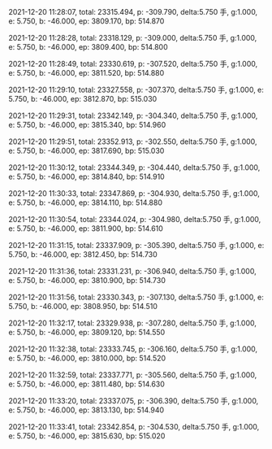2021-12-20 11:28:07, total: 23315.494, p: -309.790, delta:5.750 手, g:1.000, e: 5.750, b: -46.000, ep: 3809.170, bp: 514.870

2021-12-20 11:28:28, total: 23318.129, p: -309.000, delta:5.750 手, g:1.000, e: 5.750, b: -46.000, ep: 3809.400, bp: 514.800

2021-12-20 11:28:49, total: 23330.619, p: -307.520, delta:5.750 手, g:1.000, e: 5.750, b: -46.000, ep: 3811.520, bp: 514.880

2021-12-20 11:29:10, total: 23327.558, p: -307.370, delta:5.750 手, g:1.000, e: 5.750, b: -46.000, ep: 3812.870, bp: 515.030

2021-12-20 11:29:31, total: 23342.149, p: -304.340, delta:5.750 手, g:1.000, e: 5.750, b: -46.000, ep: 3815.340, bp: 514.960

2021-12-20 11:29:51, total: 23352.913, p: -302.550, delta:5.750 手, g:1.000, e: 5.750, b: -46.000, ep: 3817.690, bp: 515.030

2021-12-20 11:30:12, total: 23344.349, p: -304.440, delta:5.750 手, g:1.000, e: 5.750, b: -46.000, ep: 3814.840, bp: 514.910

2021-12-20 11:30:33, total: 23347.869, p: -304.930, delta:5.750 手, g:1.000, e: 5.750, b: -46.000, ep: 3814.110, bp: 514.880

2021-12-20 11:30:54, total: 23344.024, p: -304.980, delta:5.750 手, g:1.000, e: 5.750, b: -46.000, ep: 3811.900, bp: 514.610

2021-12-20 11:31:15, total: 23337.909, p: -305.390, delta:5.750 手, g:1.000, e: 5.750, b: -46.000, ep: 3812.450, bp: 514.730

2021-12-20 11:31:36, total: 23331.231, p: -306.940, delta:5.750 手, g:1.000, e: 5.750, b: -46.000, ep: 3810.900, bp: 514.730

2021-12-20 11:31:56, total: 23330.343, p: -307.130, delta:5.750 手, g:1.000, e: 5.750, b: -46.000, ep: 3808.950, bp: 514.510

2021-12-20 11:32:17, total: 23329.938, p: -307.280, delta:5.750 手, g:1.000, e: 5.750, b: -46.000, ep: 3809.120, bp: 514.550

2021-12-20 11:32:38, total: 23333.745, p: -306.160, delta:5.750 手, g:1.000, e: 5.750, b: -46.000, ep: 3810.000, bp: 514.520

2021-12-20 11:32:59, total: 23337.771, p: -305.560, delta:5.750 手, g:1.000, e: 5.750, b: -46.000, ep: 3811.480, bp: 514.630

2021-12-20 11:33:20, total: 23337.075, p: -306.390, delta:5.750 手, g:1.000, e: 5.750, b: -46.000, ep: 3813.130, bp: 514.940

2021-12-20 11:33:41, total: 23342.854, p: -304.530, delta:5.750 手, g:1.000, e: 5.750, b: -46.000, ep: 3815.630, bp: 515.020